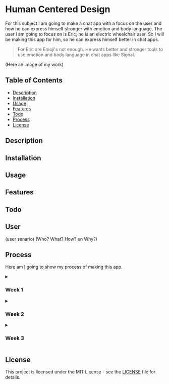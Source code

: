 # Human Centered Design

For this subject I am going to make a chat app with a focus on the user and how he can express himself stronger with emotion and body language. The user I am going to focus on is Eric, he is an electric wheelchair user. So I will be making this app for him, so he can express himself better in chat apps.

> For Eric are Emoji's not enough. He wants better and stronger tools to use emotion and body language in chat apps like Signal.

(Here an image of my work)

## Table of Contents

- [Description](#description)
- [Installation](#installation)
- [Usage](#usage)
- [Features](#features)
- [Todo](#todo)
- [Process](#process)
- [License](#license)

## Description

## Installation

## Usage

## Features

## Todo

## User

(user senario)
(Who? What? How? en Why?)

## Process

Here am I going to show my process of making this app.

<details>
    <summary><h3>Week 1</h3></summary>
    <h4>Question for the first test:</h4>
    <ol>
        <li>
        <p>Why do you want a better and stronger way to express yourself in chat apps?</p>
        </li>
        <li>
        <p>What are the problems you have with the current way of expressing yourself in chat apps?</p>
        </li>
        <li>
        <p>How do you use chat apps? Can you show us how you use them?</p>
        </li>
        <li>
        <p>What exactly do you expect that we make?</p></li>
        <li>
        <p>How do you feel about taking a picture and how do you do it? Is this easy or difficult?</p>
        </li>
        <li>Do you use small, medium or big buttons on the screen? What do you preffer?</li>
    </ol>
    <h4>What do we want to test:</h4>
    <ol>
        <li>
            <p>Type a message to Koop and send it.</p>
        </li>
        <li>
            <p>Take a picture of yourself.(How does Eric hold his phone)</p>
        </li>
        <li>
            <p>Navigate throug your phone.</p>
        </li>
        <li>
            <p>How mutch of the screen does Eric use.</p>
        </li>
    </ol>
</details>
<details>
    <summary><h3>Week 2</h3></summary>
    <p>Accordion_content</p>
</details>

<details>
    <summary><h3>Week 3</h3></summary>
    <p>Accordion_content</p>
</details>

## License

This project is licensed under the MIT License - see the [LICENSE](LICENSE) file for details.

<!-- Add a link to your live demo in Github Pages 🌐-->

<!-- ☝️ replace this description with a description of your own work -->

<!-- replace the code in the /docs folder with your own, so you can showcase your work with GitHub Pages 🌍 -->

<!-- Add a nice poster image here at the end of the week, showing off your shiny frontend 📸 -->

<!-- Maybe a table of contents here? 📚 -->

<!-- How about a section that describes how to install this project? 🤓 -->

<!-- ...but how does one use this project? What are its features 🤔 -->

<!-- Maybe a checklist of done stuff and stuff still on your wishlist? ✅ -->

<!-- How about a license here? 📜 (or is it a licence?) 🤷 -->
